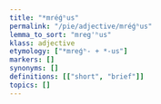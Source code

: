 ```yaml
---
title: "*mréǵʰus"
permalink: "/pie/adjective/mréǵʰus"
lemma_to_sort: "mreg'ʰus"
klass: adjective
etymology: ["*mreǵʰ- +‎ *-us"]
markers: []
synonyms: []
definitions: [["short", "brief"]]
topics: []
---
```

